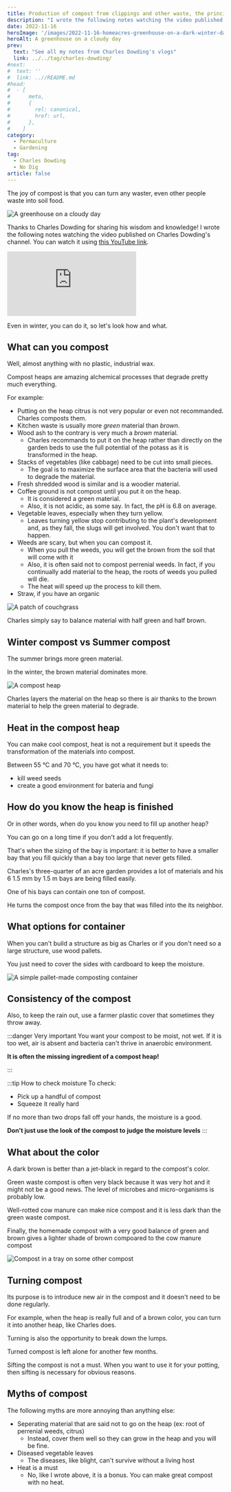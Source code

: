 ```yaml
---
title: Production of compost from clippings and other waste, the principles and some results, by Charles Dowding
description: "I wrote the following notes watching the video published on Charles Dowding's channel"
date: 2022-11-16
heroImage: '/images/2022-11-16-homeacres-greenhouse-on-a-dark-winter-day.jpg'
heroAlt: A greenhouse on a cloudy day
prev:
  text: "See all my notes from Charles Dowding's vlogs"
  link: ../../tag/charles-dowding/
#next:
#  text: ''
#  link: ..//README.md
#head:
#  - [
#      meta,
#      {
#        rel: canonical,
#        href: url,
#      },
#    ]
category:
  - Permaculture
  - Gardening
tag:
  - Charles Dowding
  - No Dig
article: false
---
```


The joy of compost is that you can turn any waster, even other people waste into soil food.

![A greenhouse on a cloudy day](./images/2022-11-16-homeacres-greenhouse-on-a-dark-winter-day.jpg 'Homeacres greenhouse on a dark winter day. Credits: image taken from Charles Dowding’s vlog')

Thanks to Charles Dowding for sharing his wisdom and knowledge!
I wrote the following notes watching the video published on Charles Dowding's channel.
You can watch it using [this YouTube link](https://www.youtube.com/watch?v=Kf6CGj7xpFE).

<!-- markdownlint-disable MD033 -->
<iframe class="newsletter-embed" src="https://thetooltip.substack.com/embed" frameborder="0" scrolling="no"></iframe>

Even in winter, you can do it, so let's look how and what.

## What can you compost

Well, almost anything with no plastic, industrial wax.

Compost heaps are amazing alchemical processes that degrade pretty much everything.

For example:

- Putting on the heap citrus is not very popular or even not recommanded. Charles composts them.
- Kitchen waste is usually more _green_ material than _brown_.
- Wood ash to the contrary is very much a _brown_ material.
  - Charles recommands to put it on the heap rather than directly on the garden beds to use the full potential of the potass as it is transformed in the heap.
- Stacks of vegetables (like cabbage) need to be cut into small pieces.
  - The goal is to maximize the surface area that the bacteria will used to degrade the material.
- Fresh shredded wood is similar and is a woodier material.
- Coffee ground is not compost until you put it on the heap.
  - It is considered a green material.
  - Also, it is not acidic, as some say. In fact, the pH is 6.8 on average.
- Vegetable leaves, especially when they turn yellow.
  - Leaves turning yellow stop contributing to the plant's development and, as they fall, the slugs will get involved. You don't want that to happen.
- Weeds are scary, but when you can compost it.
  - When you pull the weeds, you will get the brown from the soil that will come with it
  - Also, it is often said not to compost perrenial weeds. In fact, if you continually add material to the heap, the roots of weeds you pulled will die.
  - The heat will speed up the process to kill them.
- Straw, if you have an organic

![A patch of couchgrass](./images/a-patch-of-couchgrass.jpg "Charles holds a patch of couchgrass still very well alive that will go on the heap. Credits: image taken from Charles Dowding's vlog")

Charles simply say to balance material with half green and half brown.

## Winter compost vs Summer compost

The summer brings more green material.

In the winter, the brown material dominates more.

![A compost heap](./images/a-compost-heap.jpg "A winter compost heap at the time of shooting, in February 2017. Credits: image taken from Charles Dowding's vlog")

Charles layers the material on the heap so there is air thanks to the brown material to help the green material to degrade.

## Heat in the compost heap

You can make cool compost, heat is not a requirement but it speeds the transformation of the materials into compost.

Between 55 °C and 70 °C, you have got what it needs to:

- kill weed seeds
- create a good environment for bateria and fungi

## How do you know the heap is finished

Or in other words, when do you know you need to fill up another heap?

You can go on a long time if you don't add a lot frequently.

That's when the sizing of the bay is important: it is better to have a smaller bay that you fill quickly than a bay too large that never gets filled.

Charles's three-quarter of an acre garden provides a lot of materials and his 6 1.5 mm by 1.5 m bays are being filled easily.

One of his bays can contain one ton of compost.

He turns the compost once from the bay that was filled into the its neighbor.

## What options for container

When you can't build a structure as big as Charles or if you don't need so a large structure, use wood pallets.

You just need to cover the sides with cardboard to keep the moisture.

![A simple pallet-made composting container](./images/simple-composting-container.jpg "A pallet-made compost heap. Simple and free. Credits: image taken from Charles Dowding's vlog")

## Consistency of the compost

Also, to keep the rain out, use a farmer plastic cover that sometimes they throw away.

:::danger Very important
You want your compost to be moist, not wet. If it is too wet, air is absent and bacteria can't thrive in anaerobic environment.

**It is often the missing ingredient of a compost heap!**

:::

:::tip How to check moisture
To check:

- Pick up a handful of compost
- Squeeze it really hard

If no more than two drops fall off your hands, the moisture is a good.

**Don't just use the look of the compost to judge the moisture levels**
:::

## What about the color

A dark brown is better than a jet-black in regard to the compost's color.

Green waste compost is often very black because it was very hot and it might not be a good news. The level of microbes and micro-organisms is probably low.

Well-rotted cow manure can make nice compost and it is less dark than the green waste compost.

Finally, the homemade compost with a very good balance of green and brown gives a lighter shade of brown compoared to the cow manure compost

![Compost in a tray on some other compost](./images/dark-brown-vs-jet-black-compost.jpg "A dark brown is better than a jet-black in regard to the compost's color. Credits: image taken from Charles Dowding's vlog")

## Turning compost

Its purpose is to introduce new air in the compost and it doesn't need to be done regularly.

For example, when the heap is really full and of a brown color, you can turn it into another heap, like Charles does.

Turning is also the opportunity to break down the lumps.

Turned compost is left alone for another few months.

Sifting the compost is not a must. When you want to use it for your potting, then sifting is necessary for obvious reasons.

## Myths of compost

The following myths are more annoying than anything else:

- Seperating material that are said not to go on the heap (ex: root of perrenial weeds, citrus)
  - Instead, cover them well so they can grow in the heap and you will be fine.
- Diseased vegetable leaves
  - The diseases, like blight, can't survive without a living host
- Heat is a must
  - No, like I wrote above, it is a bonus. You can make great compost with no heat.
